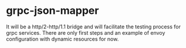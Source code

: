 # grpc-json-mapper
It will be a http/2-http/1.1 bridge and will facilitate the testing process for grpc services. There are only first steps and an example of envoy configuration with dynamic resources for now. 

